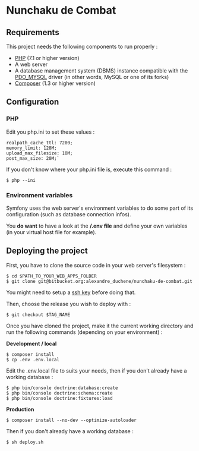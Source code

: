 # Nunchaku de Combat
## Requirements
This project needs the following components to run properly :
- [PHP](https://www.php.net/manual/fr/install.php) (7.1 or higher version)
- A web server
- A database management system (DBMS) instance compatible with the [PDO_MYSQL](https://www.php.net/manual/en/ref.pdo-mysql.php) driver (in other words, MySQL or one of its forks)
- [Composer](https://getcomposer.org/) (1.3 or higher version)


## Configuration
### PHP

Edit you php.ini to set these values :
```
realpath_cache_ttl: 7200;
memory_limit: 128M;
upload_max_filesize: 10M;
post_max_size: 20M;`
```

If you don't know where your php.ini file is, execute this command :

```
$ php --ini
```

### Environment variables
Symfony uses the web server's environment variables to do some part of its configuration (such as database connection infos).

You **do want** to have a look at the **/.env file** and define your own variables (in your virtual host file for example).

## Deploying the project
First, you have to clone the source code in your web server's filesystem :
```
$ cd $PATH_TO_YOUR_WEB_APPS_FOLDER
$ git clone git@bitbucket.org:alexandre_duchene/nunchaku-de-combat.git
```
You might need to setup a [ssh key](https://confluence.atlassian.com/bitbucket/set-up-an-ssh-key-728138079.html) before doing that.

Then, choose the release you wish to deploy with :
```
$ git checkout $TAG_NAME
```
Once you have cloned the project, make it the current working directory and run the following commands (depending on your environment) :

**Development / local**
```
$ composer install
$ cp .env .env.local
```
Edit the .env.local file to suits your needs, then if you don't already have a working database :
```
$ php bin/console doctrine:database:create
$ php bin/console doctrine:schema:create
$ php bin/console doctrine:fixtures:load
```

**Production**
```
$ composer install --no-dev --optimize-autoloader
```
Then if you don't already have a working database :
```
$ sh deploy.sh
```
